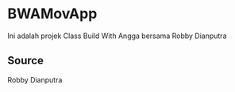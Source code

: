 # BWAMovApp
Ini adalah projek Class Build With Angga bersama Robby Dianputra

## Source 
Robby Dianputra

